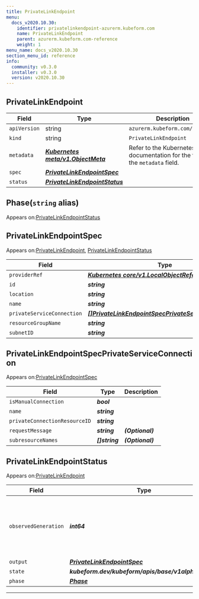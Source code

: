 ```yaml
---
title: PrivateLinkEndpoint
menu:
  docs_v2020.10.30:
    identifier: privatelinkendpoint-azurerm.kubeform.com
    name: PrivateLinkEndpoint
    parent: azurerm.kubeform.com-reference
    weight: 1
menu_name: docs_v2020.10.30
section_menu_id: reference
info:
  community: v0.3.0
  installer: v0.3.0
  version: v2020.10.30
---
```


## PrivateLinkEndpoint
| Field | Type | Description |
| ------ | ----- | ----------- |
| `apiVersion` | string | `azurerm.kubeform.com/v1alpha1` |
|    `kind` | string | `PrivateLinkEndpoint` |
| `metadata` | ***[Kubernetes meta/v1.ObjectMeta](https://v1-18.docs.kubernetes.io/docs/reference/generated/kubernetes-api/v1.18/#objectmeta-v1-meta)***|Refer to the Kubernetes API documentation for the fields of the `metadata` field.|
| `spec` | ***[PrivateLinkEndpointSpec](#privatelinkendpointspec)***||
| `status` | ***[PrivateLinkEndpointStatus](#privatelinkendpointstatus)***||
## Phase(`string` alias)

Appears on:[PrivateLinkEndpointStatus](#privatelinkendpointstatus)

## PrivateLinkEndpointSpec

Appears on:[PrivateLinkEndpoint](#privatelinkendpoint), [PrivateLinkEndpointStatus](#privatelinkendpointstatus)

| Field | Type | Description |
| ------ | ----- | ----------- |
| `providerRef` | ***[Kubernetes core/v1.LocalObjectReference](https://v1-18.docs.kubernetes.io/docs/reference/generated/kubernetes-api/v1.18/#localobjectreference-v1-core)***||
| `id` | ***string***||
| `location` | ***string***||
| `name` | ***string***||
| `privateServiceConnection` | ***[[]PrivateLinkEndpointSpecPrivateServiceConnection](#privatelinkendpointspecprivateserviceconnection)***||
| `resourceGroupName` | ***string***||
| `subnetID` | ***string***||
## PrivateLinkEndpointSpecPrivateServiceConnection

Appears on:[PrivateLinkEndpointSpec](#privatelinkendpointspec)

| Field | Type | Description |
| ------ | ----- | ----------- |
| `isManualConnection` | ***bool***||
| `name` | ***string***||
| `privateConnectionResourceID` | ***string***||
| `requestMessage` | ***string***| ***(Optional)*** |
| `subresourceNames` | ***[]string***| ***(Optional)*** |
## PrivateLinkEndpointStatus

Appears on:[PrivateLinkEndpoint](#privatelinkendpoint)

| Field | Type | Description |
| ------ | ----- | ----------- |
| `observedGeneration` | ***int64***| ***(Optional)*** Resource generation, which is updated on mutation by the API Server.|
| `output` | ***[PrivateLinkEndpointSpec](#privatelinkendpointspec)***| ***(Optional)*** |
| `state` | ***kubeform.dev/kubeform/apis/base/v1alpha1.State***| ***(Optional)*** |
| `phase` | ***[Phase](#phase)***| ***(Optional)*** |
---
